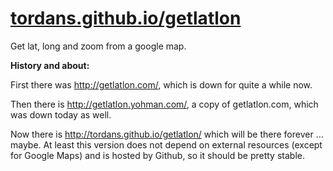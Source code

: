 # [tordans.github.io/getlatlon](http://tordans.github.io/getlatlon/)
Get lat, long and zoom from a google map. 

**History and about:**

First there was http://getlatlon.com/, which is down for quite a while now.

Then there is http://getlatlon.yohman.com/, a copy of getlatlon.com, which was down today as well.

Now there is http://tordans.github.io/getlatlon/ which will be there forever … maybe. At least this version does not depend on external resources (except for Google Maps) and is hosted by Github, so it should be pretty stable.
